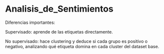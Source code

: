 # Analisis_de_Sentimientos
Diferencias importantes:

Supervisado: aprende de las etiquetas directamente.

No supervisado: hace clustering y deduce si cada grupo es positivo o negativo, analizando qué etiqueta domina en cada cluster del dataset base.